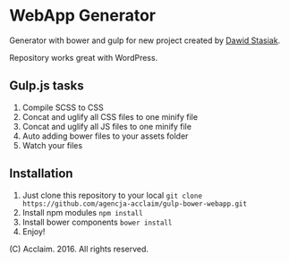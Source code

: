 # WebApp Generator

Generator with bower and gulp for new project created by [Dawid Stasiak](https://dawidstasiak.pl/en).

Repository works great with WordPress.

## Gulp.js tasks

1. Compile SCSS to CSS
2. Concat and uglify all CSS files to one minify file
3. Concat and uglify all JS files to one minify file
4. Auto adding bower files to your assets folder
5. Watch your files

## Installation

1. Just clone this repository to your local ```git clone https://github.com/agencja-acclaim/gulp-bower-webapp.git```
2. Install npm modules ```npm install```
3. Install bower components ```bower install```
4. Enjoy!

(C) Acclaim. 2016. All rights reserved.